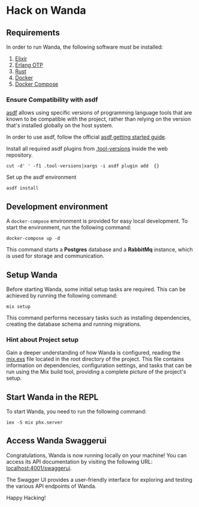 # Hack on Wanda

## Requirements

In order to run Wanda, the following software must be installed:

1. [Elixir](https://elixir-lang.org/)
2. [Erlang OTP](https://www.erlang.org/)
3. [Rust](https://www.rust-lang.org/tools/install)
4. [Docker](https://docs.docker.com/get-docker/)
5. [Docker Compose](https://docs.docker.com/compose/install/)

### Ensure Compatibility with asdf

[asdf](https://asdf-vm.com/guide/introduction.html) allows using specific versions of programming language tools that are known to be compatible with the project, rather than relying on the version that's installed globally on the host system.

In order to use asdf, follow the official [asdf getting started guide](https://asdf-vm.com/guide/getting-started.html).

Install all required asdf plugins from [.tool-versions](/.tool-versions) inside the web repository.

```
cut -d' ' -f1 .tool-versions|xargs -i asdf plugin add  {}
```

Set up the asdf environment

```
asdf install
```

## Development environment

A `docker-compose` environment is provided for easy local development. To start the environment, run the following command:

```
docker-compose up -d
```

This command starts a **Postgres** database and a **RabbitMq** instance, which is used for storage and communication.

## Setup Wanda

Before starting Wanda, some initial setup tasks are required. This can be achieved by running the following command:

```
mix setup
```

This command performs necessary tasks such as installing dependencies, creating the database schema and running migrations.

### Hint about Project setup

Gain a deeper understanding of how Wanda is configured, reading the [mix.exs](https://github.com/trento-project/wanda/blob/main/mix.exs) file located in the root directory of the project. This file contains information on dependencies, configuration settings, and tasks that can be run using the Mix build tool, providing a complete picture of the project's setup.

## Start Wanda in the REPL

To start Wanda, you need to run the following command:

```
iex -S mix phx.server
```

## Access Wanda Swaggerui

Congratulations, Wanda is now running locally on your machine! You can access its API documentation by visiting the following URL:
[localhost:4001/swaggerui](http://localhost:4001/swaggerui).

The Swagger UI provides a user-friendly interface for exploring and testing the various API endpoints of Wanda.

Happy Hacking!
